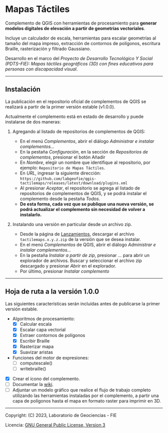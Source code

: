 # Mapas Táctiles

Complemento de QGIS con herramientas de procesamiento para **generar modelos digitales de elevación a partir de geometrías vectoriales**.

Incluye un calculador de escala, herramientas para escalar geometrías al tamaño del mapa impreso, extracción de contornos de polígonos, escritura Braille, rasterización y filtrado Gaussiano.

Desarrollo en el marco del *Proyecto de Desarrollo Tecnológico Y Social (PDTS–FIE): Mapas táctiles geográficos (3D) con fines educativos para personas con discapacidad visual*.

---

## Instalación

La publicación en el repositorio oficial de complementos de QGIS se realizará a partir de la primer versión estable (v1.0.0).

Actualmente el complemento está en estado de desarrollo y puede instalarse de dos maneras:

1. Agregando al listado de repositorios de complementos de QGIS:
   - En el menú *Complementos*, abrir el diálogo *Administrar e instalar complementos...*
   - En la pestaña *Configuración*, en la sección de *Repositorios de complementos*, presionar el botón Añadir
   - En *Nombre*, elegir un nombre que identifique al repositorio, por ejemplo: `Repositorio de Mapas Táctiles`.
   - En *URL*, ingresar la siguiente dirección: `https://github.com/labgeofie/qgis-tactilemaps/releases/latest/download/plugins.xml`
   - Al presionar *Aceptar*, el repositorio se agrega al listado de repositorios de complementos de QGIS, y se podrá instalar el complemento desde la pestaña *Todos*.
   - **De esta forma, cada vez que se publique una nueva versión, se podrá actualizar el complemento sin necesidad de volver a instalarlo.**

2. Instalando una versión en particular desde un archivo zip.
   - Desde la página de [Lanzamientos](https://github.com/labgeofie/qgis-tactilemaps/releases), descargar el archivo `tactilemaps.x.y.z.zip` de la versión que se desea instalar.
   - En el menú *Complementos* de QGIS, abrir el diálogo *Administrar e instalar complementos...*
   - En la pestaña *Instalar a partir de zip*, presionar *...* para abrir un explorador de archivos. Buscar y seleccionar el archivo zip descargado y presionar *Abrir* en el explorador.
   - Por último, presionar *Instalar complemento*

---

## Hoja de ruta a la versión 1.0.0

Las siguientes características serán incluídas antes de publicarse la primer versión estable.

- Algoritmos de procesamiento:
  - [x] Calcular escala
  - [x] Escalar capa vectorial
  - [x] Extraer contornos de polígonos
  - [x] Escribir Braille
  - [x] Rasterizar mapa
  - [x] Suavizar aristas

- Funciones del motor de expresiones:
  - [ ] computescale()
  - [ ] writebraille()

- [x] Crear el ícono del complemento.
- [ ] Documentar la [wiki](https://github.com/labgeofie/qgis-tactilemaps/wiki).
- [ ] Adjuntar un modelo gráfico que realice el flujo de trabajo completo utilizando las herramientas instaladas por el complemento, a partir una capa de polígonos hasta el mapa en formato raster para imprimir en 3D.

---

Copyright: (C) 2023, Laboratorio de Geociencias - FIE

Licencia: [GNU General Public License, Version 3](https://raw.githubusercontent.com/labgeofie/qgis-tactilemaps/main/LICENSE)
